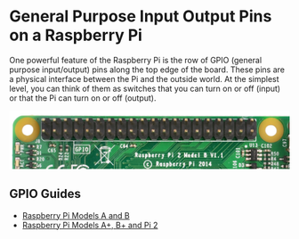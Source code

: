 # General Purpose Input Output Pins on a Raspberry Pi

One powerful feature of the Raspberry Pi is the row of GPIO (general purpose input/output) pins along the top edge of the board. These pins are a physical interface between the Pi and the outside world. At the simplest level, you can think of them as switches that you can turn on or off (input) or that the Pi can turn on or off (output).

![GPIO pins](images/gpio-pins-pi2.jpg)

## GPIO Guides
- [Raspberry Pi Models A and B]()
- [Raspberry Pi Models A+, B+ and Pi 2](gpio-plus-and-pi2.md)
